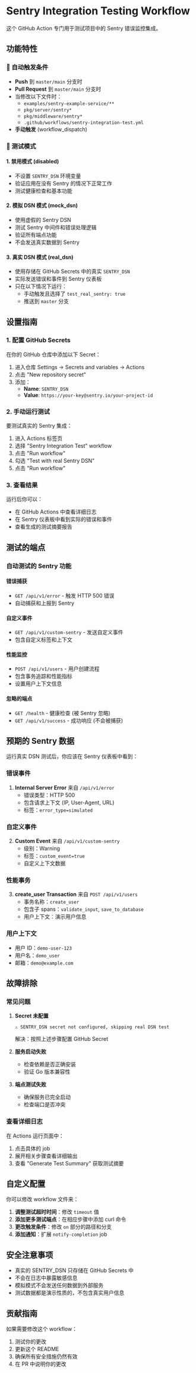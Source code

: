 # Sentry Integration Testing Workflow

这个 GitHub Action 专门用于测试项目中的 Sentry 错误监控集成。

## 功能特性

### 🔄 自动触发条件
- **Push** 到 `master/main` 分支时
- **Pull Request** 到 `master/main` 分支时  
- 当修改以下文件时：
  - `examples/sentry-example-service/**`
  - `pkg/server/sentry*`
  - `pkg/middleware/sentry*`
  - `.github/workflows/sentry-integration-test.yml`
- **手动触发** (workflow_dispatch)

### 🧪 测试模式

#### 1. 禁用模式 (disabled)
- 不设置 `SENTRY_DSN` 环境变量
- 验证应用在没有 Sentry 的情况下正常工作
- 测试健康检查和基本功能

#### 2. 模拟 DSN 模式 (mock_dsn)  
- 使用虚假的 Sentry DSN
- 测试 Sentry 中间件和错误处理逻辑
- 验证所有端点功能
- 不会发送真实数据到 Sentry

#### 3. 真实 DSN 模式 (real_dsn)
- 使用存储在 GitHub Secrets 中的真实 `SENTRY_DSN`
- 实际发送错误和事件到 Sentry 仪表板
- 只在以下情况下运行：
  - 手动触发且选择了 `test_real_sentry: true`
  - 推送到 `master` 分支

## 设置指南

### 1. 配置 GitHub Secrets

在你的 GitHub 仓库中添加以下 Secret：

1. 进入仓库 Settings → Secrets and variables → Actions
2. 点击 "New repository secret"
3. 添加：
   - **Name**: `SENTRY_DSN`
   - **Value**: `https://your-key@sentry.io/your-project-id`

### 2. 手动运行测试

要测试真实的 Sentry 集成：

1. 进入 Actions 标签页
2. 选择 "Sentry Integration Test" workflow
3. 点击 "Run workflow"
4. 勾选 "Test with real Sentry DSN"
5. 点击 "Run workflow"

### 3. 查看结果

运行后你可以：

- 在 GitHub Actions 中查看详细日志
- 在 Sentry 仪表板中看到实际的错误和事件
- 查看生成的测试摘要报告

## 测试的端点

### 自动测试的 Sentry 功能

#### 错误捕获
- `GET /api/v1/error` - 触发 HTTP 500 错误
- 自动捕获和上报到 Sentry

#### 自定义事件
- `GET /api/v1/custom-sentry` - 发送自定义事件
- 包含自定义标签和上下文

#### 性能监控
- `POST /api/v1/users` - 用户创建流程
- 包含事务追踪和性能指标
- 设置用户上下文信息

#### 忽略的端点
- `GET /health` - 健康检查 (被 Sentry 忽略)
- `GET /api/v1/success` - 成功响应 (不会被捕获)

## 预期的 Sentry 数据

运行真实 DSN 测试后，你应该在 Sentry 仪表板中看到：

### 错误事件
1. **Internal Server Error** 来自 `/api/v1/error`
   - 错误类型：HTTP 500
   - 包含请求上下文 (IP, User-Agent, URL)
   - 标签：`error_type=simulated`

### 自定义事件  
2. **Custom Event** 来自 `/api/v1/custom-sentry`
   - 级别：Warning
   - 标签：`custom_event=true`
   - 自定义上下文数据

### 性能事务
3. **create_user Transaction** 来自 `POST /api/v1/users`
   - 事务名称：`create_user`
   - 包含子 spans：`validate_input`, `save_to_database`
   - 用户上下文：演示用户信息

### 用户上下文
- 用户 ID：`demo-user-123`
- 用户名：`demo_user`
- 邮箱：`demo@example.com`

## 故障排除

### 常见问题

1. **Secret 未配置**
   ```text
   ⚠️ SENTRY_DSN secret not configured, skipping real DSN test
   ```

   解决：按照上述步骤配置 GitHub Secret

2. **服务启动失败**
   - 检查依赖是否正确安装
   - 验证 Go 版本兼容性

3. **端点测试失败**
   - 确保服务已完全启动
   - 检查端口是否冲突

### 查看详细日志

在 Actions 运行页面中：
1. 点击具体的 job
2. 展开相关步骤查看详细输出
3. 查看 "Generate Test Summary" 获取测试摘要

## 自定义配置

你可以修改 workflow 文件来：

1. **调整测试超时时间**：修改 `timeout` 值
2. **添加更多测试端点**：在相应步骤中添加 curl 命令
3. **更改触发条件**：修改 `on` 部分的路径和分支
4. **添加通知**：扩展 `notify-completion` job

## 安全注意事项

- 真实的 SENTRY_DSN 只存储在 GitHub Secrets 中
- 不会在日志中暴露敏感信息
- 模拟模式不会发送任何数据到外部服务
- 测试数据都是演示性质的，不包含真实用户信息

## 贡献指南

如果需要修改这个 workflow：

1. 测试你的更改
2. 更新这个 README
3. 确保所有安全措施仍然有效
4. 在 PR 中说明你的更改
